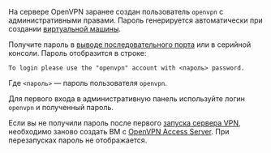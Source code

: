 На сервере OpenVPN заранее создан пользователь `openvpn` с административными правами. Пароль генерируется автоматически при создании [виртуальной машины](../../compute/concepts/vm.md).

Получите пароль в [выводе последовательного порта](../../compute/operations/vm-info/get-serial-port-output.md) или в серийной консоли. Пароль отобразится в строке:

```text
To login please use the "openvpn" account with <пароль> password.
```

Где `<пароль>` — пароль пользователя `openvpn`.

Для первого входа в административную панель используйте логин `openvpn` и полученный пароль.

Если вы не получили пароль после первого [запуска сервера VPN](#create-vpn-server), необходимо заново создать ВМ с [OpenVPN Access Server](/marketplace/products/yc/openvpn-access-server). При перезапусках пароль не отображается.
